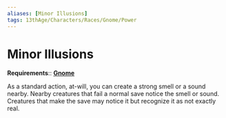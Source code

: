 ```yaml
---
aliases: [Minor Illusions]
tags: 13thAge/Characters/Races/Gnome/Power
---
```

# Minor Illusions

__Requirements__:: __[Gnome](../6-Gnome.md)__

As a standard action, at-will, you can create a strong smell or a sound nearby. Nearby creatures that fail a normal save notice the smell or sound. Creatures that make the save may notice it but recognize it as not exactly real.